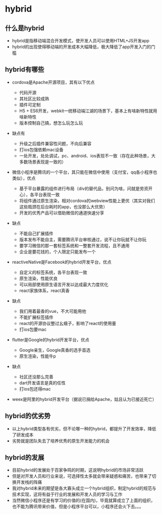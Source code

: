# hybrid

## 什么是hybrid
- hybrid是指移动端混合开发模式，使开发人员可以使用HTML+JS开发app
- hybrid的出现使得移动端的开发成本大幅降低，极大降低了app开发入门的门槛

## hybrid有哪些
- cordova是Apache开源项目，其有以下优点
  - 代码开源
  - 其社区比较成熟
  - 插件可定制
  - H5 + ES6开发，webkit一统移动端江湖的场景下，基本上有啥新特性就用啥新特性
  - 版本控制自己搞，想怎么玩怎么玩
- 缺点有
  - 升级之后插件兼容性问题，不向后兼容
  - 打ios包强依赖mac设备
  - 一处开发，处处调试，pc、android、ios表现不一致（存在此种场景，大多数场景表现是一致的）

- 微信小程序是腾讯的一个平台，其只能在微信中使用（支付宝，qq各小程序也类似），优点
  - 基于平台暴露的组件进行布局（div的替代品，别问为啥，问就是劳资开心），各平台表现一致
  - 将组件通过原生渲染，相对cordova的webview性能上更优（其实对我们这些瓶颈在后台耗时的app，也没那么大优势）
  - 开发的优秀产品可以借助微信的通道快速分享
- 缺点
  - 不能自己扩展插件
  - 版本发布不能自主，需要腾讯平台审核通过，说不让你玩就不让你玩
  - 要学习微信的那一套标签系统和一整套开发流程，且不通用
  - 企业是要花钱的，个人限定只能发布一个

- reactiveNative是Facebook的hybrid开发平台，优点
  - 自定义的标签系统，各平台表现一致
  - 原生渲染，性能优良
  - 可以局部使用原生语言开发以达成最大力度优化
  - react家族体系，react真香
- 缺点
  - 我们用着最香的vue，不大可能用他
  - 不能扩展标签插件
  - react的开源协议整过幺蛾子，影响了react的使用量
  - 打ios包要mac

- flutter是Google的hybrid开发平台，优点
  - Google亲生，Google真香的选手首选
  - 原生渲染，性能牛p
- 缺点
  - 社区还没那么完善
  - dart开发语言是真的任性
  - 打ios包还得mac

- weex是阿里的hybrid开发平台（据说已捐给Apache，姑且认为已接近死亡）

## hybrid的优劣势
- 以上hybrid类型各有优劣，但不论哪一种的hybrid，都提升了开发效率，降低了研发成本
- 劣势就是团队失去了培养优秀的原生开发能力的机会

## hybrid的发展
- 目前hybrid的发展处于百家争鸣的时期，这说明hybrid的市场非常活跃
- 但是对开发人员和行业来说，可选择性太多就会带来疑惑和痛苦，也带来了切换开发栈的阵痛
- 我对hybrid未来的期望是各大寡头成立一个hybrid组织，制定hybrid的规范与技术实现，这将有益于行业的发展和开发人员的学习与工作
- 当然微信小程序还是有学习的价值的(在国内)，毕竟就算成立了上面的组织，也不能为腾讯带来价值，但是小程序平台可以，小程序还会火下去。。。
